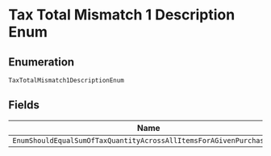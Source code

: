 
# Tax Total Mismatch 1 Description Enum

## Enumeration

`TaxTotalMismatch1DescriptionEnum`

## Fields

| Name |
|  --- |
| `EnumShouldEqualSumOfTaxQuantityAcrossAllItemsForAGivenPurchaseUnit` |

